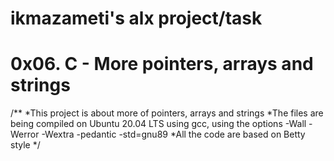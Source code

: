 # ikmazameti's alx project/task
# 0x06. C - More pointers, arrays and strings
/**
 *This project is about more of pointers, arrays and strings
 *The files are being compiled on Ubuntu 20.04 LTS using gcc, using the options  -Wall -Werror -Wextra -pedantic -std=gnu89
 *All the code are based on Betty style
 */
